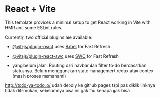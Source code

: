 # React + Vite

This template provides a minimal setup to get React working in Vite with HMR and some ESLint rules.

Currently, two official plugins are available:

- [@vitejs/plugin-react](https://github.com/vitejs/vite-plugin-react/blob/main/packages/plugin-react/README.md) uses [Babel](https://babeljs.io/) for Fast Refresh
- [@vitejs/plugin-react-swc](https://github.com/vitejs/vite-plugin-react-swc) uses [SWC](https://swc.rs/) for Fast Refresh

- yang belum jalan:
Routing dari navbar dan filter to-do berdasarkan statusnya. 
Belum menggunakan state management redux atau contex (masih proses memahami)

http://todo-ya-todo.io/ udah depoly ke github pages tapi pas diklik linknya tidak ditemukan, sebelumnya bisa ini gak tau kenapa gak bisa